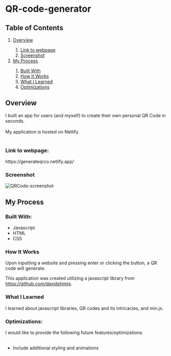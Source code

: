 # QR-code-generator
<h2>Table of Contents</h2>
<ol>
  <li><a href="#overview">Overview</a></li>
    <ol>
      <li><a href="#link">Link to webpage</a></li>
      <li><a href="#screenshot">Screenshot</a></li>
    </ol>
  <li><a href="#process">My Process</a></li>
    <ol>
      <li><a href="#builtWith">Built With</a></li>
      <li><a href="#howItWorks">How It Works</a></li>
      <li><a href="#whatILearned">What I Learned</a></li>
      <li><a href="#optimizations">Optimizations</a></li>
    </ol>
</ol>

<h2 id="overview">Overview</h2>
I built an app for users (and myself) to create their own personal QR Code in seconds.
<br>
<br>
My application is hosted on Netlify.
<br><br>
<h3 id="link">Link to webpage:</h3>
<p>https://generateqrco.netlify.app/</p>

<h3 id="screenshot">Screenshot</h3> 

![QRCode-screenshot](https://user-images.githubusercontent.com/99220339/174462005-8e0a6cf8-bd19-42eb-8358-e317a985c1bb.png)

<h2 id="process">My Process</h2>
<h3 id="builtWith">Built With:</h3>
<ul>
  <li>Javascript</li>
  <li>HTML</li>
  <li>CSS</li>
</ul>

<h3 id="howItWorks">How It Works</h3>
Upon inputting a website and pressing enter or clicking the button, a QR code will generate. 

This application was created utilizing a javascript library from https://github.com/davidshimjs.

<h3 id="whatILearned">What I Learned</h3> 
I learned about javascript libraries, QR codes and its intricacies, and min.js.

<h3 id="optimizations">Optimizations:</h3>
I would like to provide the following future features/optimizations:
<br><br>
<ul>
  <li>Include additional styling and animations</li>
</ul>
